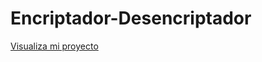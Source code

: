 # Encriptador-Desencriptador

<a href="https://carlosserna05.github.io/Encriptador-Desencriptador/encriptador/index.html">Visualiza mi proyecto</a>
